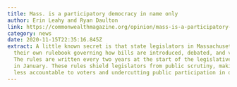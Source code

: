 ```yaml
---
title: Mass. is a participatory democracy in name only
author: Erin Leahy and Ryan Daulton
link: https://commonwealthmagazine.org/opinion/mass-is-a-participatory-democracy-in-name-only/
category: news
date: 2020-11-15T22:35:16.845Z
extract: A little known secret is that state legislators in Massachusetts write
  their own rulebook governing how bills are introduced, debated, and voted on.
  The rules are written every two years at the start of the legislative session
  in January. These rules shield legislators from public scrutiny, making them
  less accountable to voters and undercutting public participation in democracy.
---
```

